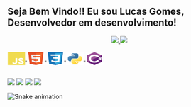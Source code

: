## Seja Bem Vindo!! Eu sou Lucas Gomes, Desenvolvedor em desenvolvimento!
<div align="center">
  <a href="https://github.com/LucasGomex">
  <img height="150em" src="https://github-readme-stats.vercel.app/api?username=LucasGomex&show_icons=true&theme=dark&include_all_commits=true&count_private=true"/>
  <img height="150em" src="https://github-readme-stats.vercel.app/api/top-langs/?username=LucasGomex&layout=compact&langs_count=7&theme=dark"/>
</div>
<div style="display: inline_block"><br>
  <img align="center" alt="Lucas-Js" height="30" width="40" src="https://raw.githubusercontent.com/devicons/devicon/master/icons/javascript/javascript-plain.svg">
  <img align="center" alt="Lucas-HTML" height="30" width="40" src="https://raw.githubusercontent.com/devicons/devicon/master/icons/html5/html5-original.svg">
  <img align="center" alt="Lucas-CSS" height="30" width="40" src="https://raw.githubusercontent.com/devicons/devicon/master/icons/css3/css3-original.svg">
  <img align="center" alt="Lucas-Python" height="30" width="40" src="https://raw.githubusercontent.com/devicons/devicon/master/icons/python/python-original.svg">
  <img align="center" alt="Lucas-Csharp" height="30" width="40" src="https://raw.githubusercontent.com/devicons/devicon/master/icons/csharp/csharp-original.svg">
</div>
  
  ##
 
<div> 
  <a href="https://instagram.com/lucasgsantos013/" target="_blank"><img src="https://img.shields.io/badge/Instagram-%23E60023.svg?&style=for-the-badge&logo=Instagram&logoColor=white" target="_blank"></a>
 <a href="https://www.facebook.com/profile.php?id=100004315065208" target="_blank"><img src="https://img.shields.io/badge/Facebook-7289DA?style=for-the-badge&logo=Facebokk&logoColor=white" target="_blank"></a> 
  <a href = "mailto:lucasgsantos013@outlook.com"><img src="https://img.shields.io/badge/Microsoft_Outlook-0078D4?style=for-the-badge&logo=microsoft-outlook&logoColor=white" target="_blank"></a>
  <a href="https://www.linkedin.com/in/lucas-gomes-816580191/" target="_blank"><img src="https://img.shields.io/badge/-LinkedIn-%230077B5?style=for-the-badge&logo=linkedin&logoColor=white" target="_blank"></a> 
 
  ![Snake animation](https://github.com/LucasGomex/LucasGomex/blob/output/github-contribution-grid-snake.svg)
 
</div>
